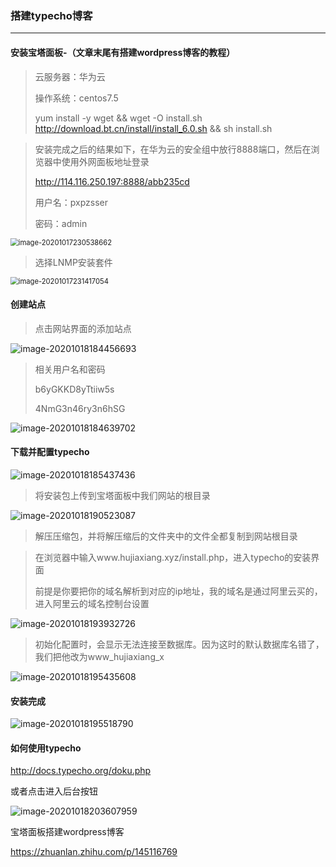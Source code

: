 ### 搭建typecho博客

***

#### 安装宝塔面板-（文章末尾有搭建wordpress博客的教程）

> 云服务器：华为云
>
> 操作系统：centos7.5
>
> yum install -y wget && wget -O install.sh http://download.bt.cn/install/install_6.0.sh && sh install.sh

> 安装完成之后的结果如下，在华为云的安全组中放行8888端口，然后在浏览器中使用外网面板地址登录
>
> http://114.116.250.197:8888/abb235cd
>
> 用户名：pxpzsser
>
> 密码：admin

<img src="F:\学习笔记\搭建typecho博客\imgs\image-20201017230538662.png" alt="image-20201017230538662" style="zoom: 80%;" />



>选择LNMP安装套件

<img src="F:\学习笔记\搭建typecho博客\imgs\image-20201017231417054.png" alt="image-20201017231417054" style="zoom:80%;" />



#### 创建站点

> 点击网站界面的添加站点

<img src="F:\学习笔记\搭建typecho博客\imgs\image-20201018184456693.png" alt="image-20201018184456693"  />

> 相关用户名和密码
>
> b6yGKKD8yTtiiw5s
>
> 4NmG3n46ry3n6hSG

![image-20201018184639702](F:\学习笔记\搭建typecho博客\imgs\账号信息.png)



#### 下载并配置typecho

![image-20201018185437436](F:\学习笔记\搭建typecho博客\imgs\image-20201018185437436.png)



> 将安装包上传到宝塔面板中我们网站的根目录

![image-20201018190523087](F:\学习笔记\rootImages\image-20201018190523087.png)

> 解压压缩包，并将解压缩后的文件夹中的文件全都复制到网站根目录



> 在浏览器中输入www.hujiaxiang.xyz/install.php，进入typecho的安装界面
>
> 前提是你要把你的域名解析到对应的ip地址，我的域名是通过阿里云买的，进入阿里云的域名控制台设置

![image-20201018193932726](F:\学习笔记\搭建typecho博客\imgs\image-20201018193932726.png)



> 初始化配置时，会显示无法连接至数据库。因为这时的默认数据库名错了，我们把他改为www_hujiaxiang_x

![image-20201018195435608](F:\学习笔记\rootImages\image-20201018195435608.png)



#### 安装完成

![image-20201018195518790](F:\学习笔记\rootImages\image-20201018195518790.png)



#### 如何使用typecho

http://docs.typecho.org/doku.php

或者点击进入后台按钮

![image-20201018203607959](F:\学习笔记\rootImages\image-20201018203607959.png)





宝塔面板搭建wordpress博客

https://zhuanlan.zhihu.com/p/145116769